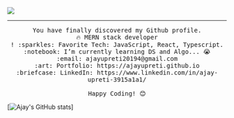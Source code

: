 <img src="https://user-images.githubusercontent.com/28973795/125937642-c1d31a2a-71ff-484b-a939-cd5cf89784e9.jpg"/>

<!-- <img src="https://user-images.githubusercontent.com/28973795/125936586-16e97b28-4b1d-4cac-ad10-37277210bf1e.png"/> -->

 <hr></hr>
<p align="center">
  <samp>
   You have finally discovered my Github profile. <br>
    🔥 MERN stack developer  <br>!
    :sparkles: Favorite Tech: JavaScript, React, Typescript. <br>
    :notebook: I’m currently learning DS and Algo... 😭  <br>
    :email:	ajayupreti20194@gmail.com <br>
    :art: Portfolio: https://ajayupreti.github.io <br>
    :briefcase: LinkedIn: https://www.linkedin.com/in/ajay-upreti-3915a1a1/ <br><br>
   Happy Coding! 😊
  </samp>
</p>

[![Ajay's GitHub stats](https://github-readme-stats.vercel.app/api?username=ajayupreti)]

